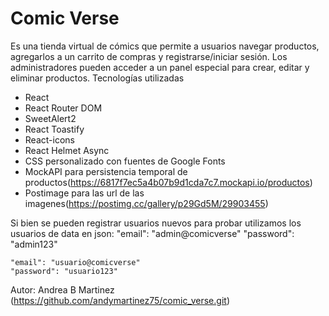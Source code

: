 # Comic Verse
Es una tienda virtual de cómics que permite a usuarios navegar productos, agregarlos a un carrito de compras y registrarse/iniciar sesión.
Los administradores pueden acceder a un panel especial para crear, editar y eliminar productos.
Tecnologías utilizadas

- React
- React Router DOM
- SweetAlert2
- React Toastify
- React-icons
- React Helmet Async
- CSS personalizado con fuentes de Google Fonts
- MockAPI para persistencia temporal de productos(https://6817f7ec5a4b07b9d1cda7c7.mockapi.io/productos)
- Postimage para las url de las imagenes(https://postimg.cc/gallery/p29Gd5M/29903455)

Si bien se pueden registrar usuarios nuevos para probar utilizamos los usuarios de data en json: 
    "email": "admin@comicverse"
    "password": "admin123"

    "email": "usuario@comicverse"
    "password": "usuario123"



Autor: Andrea B Martinez (https://github.com/andymartinez75/comic_verse.git)